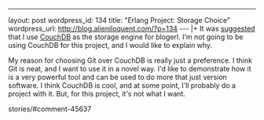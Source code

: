 --- 
layout: post
wordpress_id: 134
title: "Erlang Project: Storage Choice"
wordpress_url: http://blog.alieniloquent.com/?p=134
--- |+
It was [suggested][1] that I use [CouchDB][2] as the storage engine for
blogerl. I'm not going to be using CouchDB for this project, and I would like
to explain why.

My reason for choosing Git over CouchDB is really just a preference. I think
Git is neat, and I want to use it in a novel way. I'd like to demonstrate how
it is a very powerful tool and can be used to do more that just version
software. I think CouchDB is cool, and at some point, I'll probably do a
project with it. But, for this project, it's not what I want.

   [1]: http://blog.alieniloquent.com/2008/09/08/erlang-project-
stories/#comment-45637

   [2]: http://couchdb.org/

